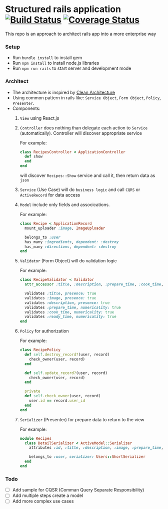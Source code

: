 # Structured rails application [![Build Status](https://travis-ci.org/nongdenchet/structured_rails_app.svg?branch=master)](https://travis-ci.org/nongdenchet/structured_rails_app) [![Coverage Status](https://coveralls.io/repos/github/nongdenchet/structured_rails_app/badge.svg?branch=master)](https://coveralls.io/github/nongdenchet/structured_rails_app?branch=master)
This repo is an approach to architect rails app into a more enterprise way

### Setup
- Run `bundle install` to install gem
- Run `npm install` to install node.js libraries
- Run `npm run rails` to start server and development mode

### Architect
- The architecture is inspired by [Clean Architecture](https://8thlight.com/blog/uncle-bob/2012/08/13/the-clean-architecture.html)
- Using common pattern in rails like: `Service Object`, `Form Object`, `Policy`, `Presenter`.
- Components:
    1. `View` using React.js
    2. `Controller` does nothing than delegate each action to `Service` (automatically). Controller will discover appropriate service
        
        For example:
        ```ruby
        class RecipesController < ApplicationController
          def show
          end
        end
        ```
        will discover `Recipes::Show` service and call it, then return data as `json`
    3. `Service` (Use Case) will do `business logic` and call `CQRS` or `ActiveRecord` for data access
    4. `Model` include only fields and assocications.
        
        For example:
        ```ruby
        class Recipe < ApplicationRecord
          mount_uploader :image, ImageUploader
        
          belongs_to :user
          has_many :ingredients, dependent: :destroy
          has_many :directions, dependent: :destroy
        end
        ```
    5. `Validator` (Form Object) will do validation logic
        
        For example:
        ```ruby
        class RecipeValidator < Validator
          attr_accessor :title, :description, :prepare_time, :cook_time, :ready_time, :image
        
          validates :title, presence: true
          validates :image, presence: true
          validates :description, presence: true
          validates :prepare_time, numericality: true
          validates :cook_time, numericality: true
          validates :ready_time, numericality: true
        end
        ```
    6. `Policy` for authorization
        
        For example:
        ```ruby
        class RecipePolicy
          def self.destroy_record?(user, record)
            check_owner(user, record)
          end
        
          def self.update_record?(user, record)
            check_owner(user, record)
          end
        
          private
          def self.check_owner(user, record)
            user.id == record.user_id
          end
        end
        ```
    7. `Serializer` (Presenter) for prepare data to return to the view
        
        For example:
        ```ruby
        module Recipes
          class DetailSerializer < ActiveModel::Serializer
            attributes :id, :title, :description, :image, :prepare_time, :cook_time, :ready_time
        
            belongs_to :user, serializer: Users::ShortSerializer
          end
        end
        ```

### Todo
- [ ] Add sample for CQSR (Comman Query Separate Responsibility)
- [ ] Add multiple steps create a model
- [ ] Add more complex use cases
